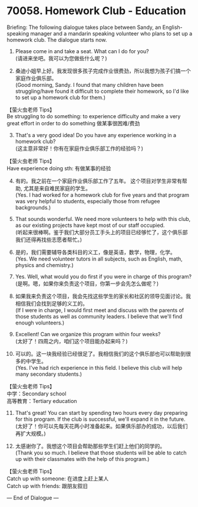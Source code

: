 # 70058. Homework Club - Education

Briefing: The following dialogue takes place between Sandy, an English-speaking manager and a mandarin speaking volunteer who plans to set up a homework club. The dialogue starts now.

1. Please come in and take a seat. What can I do for you?  
(请进来坐吧。我可以为您做些什么呢？)

2. 桑迪小姐早上好。我发现很多孩子完成作业很费劲，所以我想为孩子们搞一个家庭作业俱乐部。  
(Good morning, Sandy. I found that many children have been struggling/have found it difficult to complete their homework, so I'd like to set up a homework club for them.)

【萤火虫老师 Tips】  
Be struggling to do something: to experience difficulty and make a very great effort in order to do something 做某事很困难/费劲

3. That's a very good idea! Do you have any experience working in a homework club?  
(这主意非常好！你有在家庭作业俱乐部工作的经验吗？)

【萤火虫老师 Tips】  
Have experience doing sth: 有做某事的经验

4. 有的。我之前在一个家庭作业俱乐部工作了五年。 这个项目对学生非常有帮助, 尤其是来自难民家庭的学生。  
(Yes. I had worked for a homework club for five years and that program was very helpful to students, especially those from refugee backgrounds.)

5. That sounds wonderful. We need more volunteers to help with this club, as our existing projects have kept most of our staff occupied.  
(听起来很棒啊。鉴于我们大部分员工手头上的项目已经够忙了，这个俱乐部我们还得再找些志愿者帮忙。)

6. 是的，我们需要辅导各类科目的义工，像是英语，数学，物理，化学。  
(Yes. We need volunteer tutors in all subjects, such as English, math, physics and chemistry.)

7. Yes. Well, what would you do first if you were in charge of this program?  
(是啊。嗯，如果你来负责这个项目，你第一步会先怎么做呢？)

8. 如果我来负责这个项目，我会先找这些学生的家长和社区的领导见面讨论。我相信我们会找到足够的义工的。  
(If I were in charge, I would first meet and discuss with the parents of those students as well as community leaders. I believe that we'll find enough volunteers.)

9. Excellent! Can we organize this program within four weeks?  
(太好了！四周之内，咱们这个项目能办起来吗？)

10. 可以的。这一块我经验已经很足了。我相信我们的这个俱乐部也可以帮助到很多的中学生。  
(Yes. I've had rich experience in this field. I believe this club will help many secondary students.)

【萤火虫老师 Tips】  
中学：Secondary school  
高等教育：Tertiary education

11. That's great! You can start by spending two hours every day preparing for this program. If the club is successful, we'll expand it in the future.  
(太好了！你可以先每天花两小时准备起来。如果俱乐部办的成功，以后我们再扩大规模。)

12. 太感谢你了。我想这个项目会帮助那些学生们赶上他们的同学的。  
(Thank you so much. I believe that those students will be able to catch up with their classmates with the help of this program.)

【萤火虫老师 Tips】  
Catch up with someone: 在进度上赶上某人  
Catch up with friends: 跟朋友叙旧

— End of Dialogue —